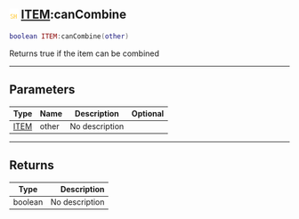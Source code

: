 ## ![shared](../../.gitbook/assets/shared.png) [ITEM](./readme/item.md):canCombine

```lua
boolean ITEM:canCombine(other)
```

Returns true if the item can be combined

------
## Parameters

| Type   | Name | Description | Optional |
| ------ | ---- | ----------- | -------: |
| [ITEM](./readme/item.md) | other | No description |  |


------
## Returns

| Type   | Description |
| ------ | ----------: |
| boolean | No description |

